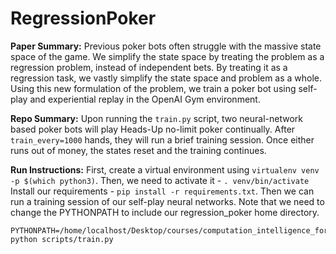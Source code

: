 # RegressionPoker

**Paper Summary:** Previous poker bots often struggle with the massive state space of the game. We simplify the state space by treating the problem as a regression problem, instead of independent bets. By treating it as a regression task, we vastly simplify the state space and problem as a whole. Using this new formulation of the problem, we train a poker bot using self-play and experiential replay in the OpenAI Gym environment.

**Repo Summary:** Upon running the `train.py` script, two neural-network based poker bots will play Heads-Up no-limit poker continually. After `train_every=1000` hands, they will run a brief training session. Once either runs out of money, the states reset and the training continues.

**Run Instructions:**
First, create a virtual environment using `virtualenv venv -p $(which python3)`.
Then, we need to activate it - `. venv/bin/activate`
Install our requirements - `pip install -r requirements.txt`.
Then we can run a training session of our self-play neural networks. Note that we need to change the PYTHONPATH to include our regression_poker home directory.
```
PYTHONPATH=/home/localhost/Desktop/courses/computation_intelligence_for_games/regression_poker/:$PYTHONPATH python scripts/train.py
```